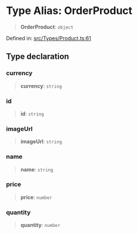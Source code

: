 # Type Alias: OrderProduct

> **OrderProduct**: `object`

Defined in: [src/Types/Product.ts:61](https://github.com/Fokusdotid/Baileys/blob/8399cb6fd4e55090cdf57b06ffaae3e8a88880fe/src/Types/Product.ts#L61)

## Type declaration

### currency

> **currency**: `string`

### id

> **id**: `string`

### imageUrl

> **imageUrl**: `string`

### name

> **name**: `string`

### price

> **price**: `number`

### quantity

> **quantity**: `number`

